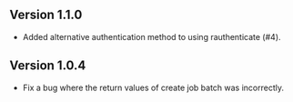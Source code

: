 ## Version 1.1.0

- Added alternative authentication method to using rauthenticate (#4).

## Version 1.0.4

- Fix a bug where the return values of create job batch was incorrectly.